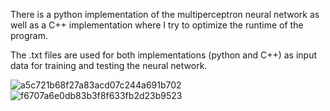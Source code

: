 There is a python implementation of the multiperceptron neural network as well as a C++ implementation where I try to optimize the runtime of the program.

The .txt files are used for both implementations (python and C++) as input data for training and testing the neural network.

![a5c721b68f27a83acd07c244a691b702](https://user-images.githubusercontent.com/19742615/154757725-9d1765e6-a262-401f-a7c3-2dc72bd921ac.png)
![f6707a6e0db83b3f8f633fb2d23b9523](https://user-images.githubusercontent.com/19742615/154757734-c95956eb-8516-4182-a436-f9499d853e1c.png)
